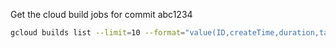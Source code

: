 Get the cloud build jobs for commit abc1234

```bash {"id":"01HZ2GPZR77SNCQ83KV7HB9Z2M"}
gcloud builds list --limit=10 --format="value(ID,createTime,duration,tags,logUrl,status)" --project=foyle-public --filter="tags:commit-abc1234"
```
